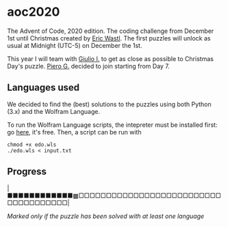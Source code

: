 # aoc2020

The Advent of Code, 2020 edition. The coding challenge from December 1st until Christmas created by [Eric Wastl](http://was.tl/). The first puzzles will unlock as usual at Midnight (UTC-5) on December the 1st.

This year I will team with [Giulio I.](https://github.com/giulioi) to get as close as possible to Christmas Day's puzzle. [Piero G.](https://github.com/pgasparo) decided to join starting from Day 7.

## Languages used

We decided to find the (best) solutions to the puzzles using both Python (3.x) and the Wolfram Language.

To run the Wolfram Language scripts, the intepreter must be installed first: go [here](https://www.wolfram.com/wolframscript/), it's free. Then, a script can be run with

```
chmod +x edo.wls
./edo.wls < input.txt
```

## Progress

|■■■■■■■■■■■■▩□□□□□□□□□□□□□□□□□□□□□□□□□□□□□□□□□□□□□|

*Marked only if the puzzle has been solved with at least one language*

